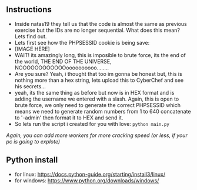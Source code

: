 ## Instructions

- Inside natas19 they tell us that the code is almost the same as previous exercise but the IDs are no longer sequential. What does this mean? Lets find out.
- Lets first see how the PHPSESSID cookie is being save:
- [IMAGE HERE]
- WAIT! its amazingly long, this is imposible to brute force, its the end of the world, THE END OF THE UNIVERSE, NOOOOOOOOOOOOoooooooooo........ 
- Are you sure? Yeah, i thought that too im gonna be honest but, this is nothing more than a hex string, lets upload this to CyberChef and see his secrets...
- yeah, its the same thing as before but now is in HEX format and is adding the username we entered with a slash. Again, this is open to brute force, we only need to generate the correct PHPSESSID which means we need to generate random numbers from 1 to 640 concatenate to '-admin' then format it to HEX and send it.
- So lets run the script i created for you with love: `python main.py`

*Again, you can add more workers for more cracking speed (or less, if your pc is going to explote)*

## Python install
- for linux: https://docs.python-guide.org/starting/install3/linux/
- for windows: https://www.python.org/downloads/windows/